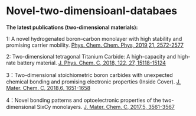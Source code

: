 # Novel-two-dimensioanl-databaes
**The latest publications (two-dimensional materials):**

1: A novel hydrogenated boron–carbon monolayer with high stability and promising carrier mobility. [Phys. Chem. Chem. Phys, 2019,21, 2572-2577](https://pubs.rsc.org/en/content/articlehtml/2018/cp/c8cp06346j)

2: Two-dimensional tetragonal Titanium Carbide: A high-capacity and high-rate battery material. [J. Phys. Chem. C, 2018, 122, 27, 15118-15124](https://pubs.acs.org.ccindex.cn/doi/abs/10.1021/acs.jpcc.8b03425)


3：Two-dimensional stoichiometric boron carbides with unexpected chemical bonding and promising electronic properties (Inside Cover). [J. Mater. Chem. C, 2018,6, 1651-1658](https://pubs.rsc.org/-/content/articlehtml/2018/tc/c7tc04505k)

4：Novel bonding patterns and optoelectronic properties of the two-dimensional SixCy monolayers. [J. Mater. Chem. C, 2017,5, 3561-3567](https://pubs.rsc.org/en/content/articlehtml/2017/tc/c6tc05415c)

